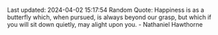 Last updated: 2024-04-02 15:17:54
Random Quote: Happiness is as a butterfly which, when pursued, is always beyond our grasp, but which if you will sit down quietly, may alight upon you. - Nathaniel Hawthorne